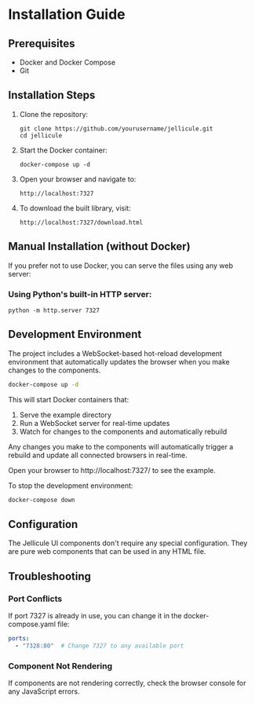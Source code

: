 # Installation Guide

## Prerequisites
- Docker and Docker Compose
- Git

## Installation Steps
1. Clone the repository:
   ```
   git clone https://github.com/yourusername/jellicule.git
   cd jellicule
   ```

2. Start the Docker container:
   ```
   docker-compose up -d
   ```

3. Open your browser and navigate to:
   ```
   http://localhost:7327
   ```

4. To download the built library, visit:
   ```
   http://localhost:7327/download.html
   ```

## Manual Installation (without Docker)

If you prefer not to use Docker, you can serve the files using any web server:

### Using Python's built-in HTTP server:
```
python -m http.server 7327
```

## Development Environment

The project includes a WebSocket-based hot-reload development environment that automatically updates the browser when you make changes to the components.

```bash
docker-compose up -d
```

This will start Docker containers that:
1. Serve the example directory
2. Run a WebSocket server for real-time updates
3. Watch for changes to the components and automatically rebuild

Any changes you make to the components will automatically trigger a rebuild and update all connected browsers in real-time.

Open your browser to http://localhost:7327/ to see the example.

To stop the development environment:
```bash
docker-compose down
```

## Configuration
The Jellicule UI components don't require any special configuration. They are pure web components that can be used in any HTML file.

## Troubleshooting

### Port Conflicts
If port 7327 is already in use, you can change it in the docker-compose.yaml file:

```yaml
ports:
  - "7328:80"  # Change 7327 to any available port
```

### Component Not Rendering
If components are not rendering correctly, check the browser console for any JavaScript errors.
